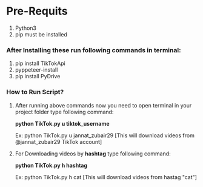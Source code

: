# Pre-Requits
1. Python3
2. pip must be installed

### After Installing these run following commands in terminal:

1. pip install TikTokApi
2. pyppeteer-install
3. pip install PyDrive


### How to Run Script?

1. After running above commands now you need to open terminal in your project folder
   type following command:
   
   **python TikTok.py u tiktok_username**
   
   Ex:  python TikTok.py u jannat_zubair29 
	[This will download videos from @jannat_zubair29 TikTok account]
   
2. For Downloading videos by **hashtag** type following command:
   
   **python TikTok.py h hashtag**

   Ex: python TikTok.py h cat
       [This will download videos from hastag "cat"]
